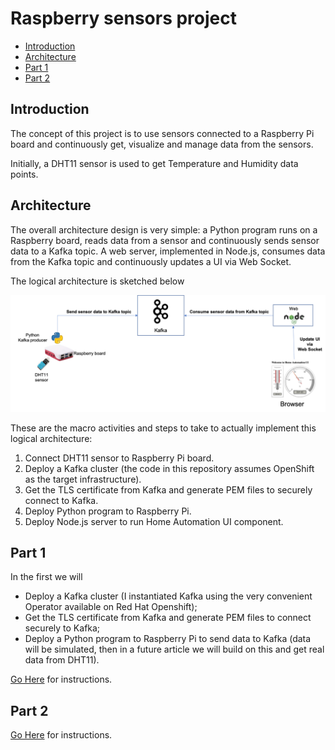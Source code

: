 # Raspberry sensors project
- [Introduction](#introduction)
- [Architecture](#architecture)
- [Part 1](#part-1)
- [Part 2](#part-2)

## Introduction
The concept of this project is to use sensors connected to a Raspberry Pi board and continuously get, visualize and manage data from the sensors.

Initially, a DHT11 sensor is used to get Temperature and Humidity data points.

## Architecture
The overall architecture design is very simple: a Python program runs on a Raspberry board, reads data from a sensor and continuously sends sensor data to a Kafka topic. A web server, implemented in Node.js, consumes data from the Kafka topic and continuously updates a UI via Web Socket.

The logical architecture is sketched below

![](images/architecture.png)

These are the macro activities and steps to take to actually implement this logical architecture:
1. Connect DHT11 sensor to Raspberry Pi board.
2. Deploy a Kafka cluster (the code in this repository assumes OpenShift as the target infrastructure).
3. Get the TLS certificate from Kafka and generate PEM files to securely connect to Kafka.
4. Deploy Python program to Raspberry Pi.
5. Deploy Node.js server to run Home Automation UI component.

## Part 1
In the first we will 
* Deploy a Kafka cluster (I instantiated Kafka using the very convenient Operator available on Red Hat Openshift);
* Get the TLS certificate from Kafka and generate PEM files to connect securely to Kafka;
* Deploy a Python program to Raspberry Pi to send data to Kafka (data will be simulated, then in a future article we will build on this and get real data from DHT11).

[Go Here](Part1/README.md) for instructions.

## Part 2
[Go Here](Part2/README.md) for instructions.